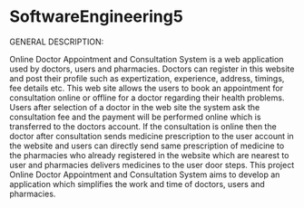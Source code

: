 # SoftwareEngineering5

GENERAL DESCRIPTION:





Online Doctor Appointment and Consultation System is a web application used by
doctors, users and pharmacies. Doctors can register in this website and post
their profile such as expertization, experience, address, timings, fee details
etc. This web site allows the users to book an appointment for consultation
online or offline for a doctor regarding their health problems. Users after
selection of a doctor in the web site the system ask the consultation fee and
the payment will be performed online which is transferred to the doctors
account.  If the consultation is online
then the doctor after consultation sends medicine prescription to the user
account in the website and users can directly send same prescription of
medicine to the pharmacies who already registered in the website which are
nearest to user and pharmacies delivers medicines to the user door steps. This
project Online Doctor Appointment and Consultation System aims to develop an
application which simplifies the work and time of doctors, users and
pharmacies.



